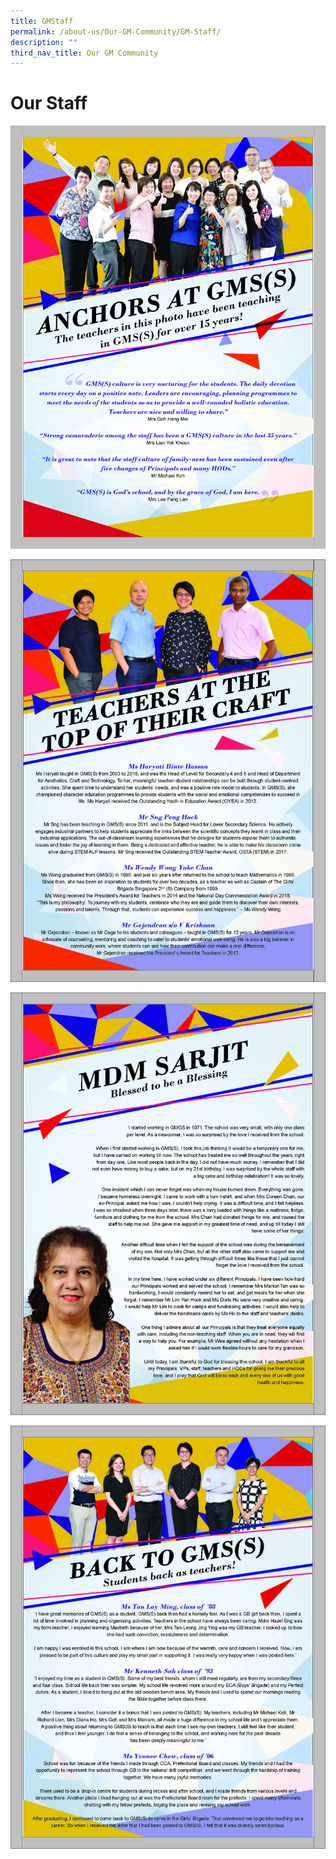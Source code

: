 ```yaml
---
title: GMStaff
permalink: /about-us/Our-GM-Community/GM-Staff/
description: ""
third_nav_title: Our GM Community
---
```


# **Our Staff**

![](/images/GMSS_A3-Posters_Our-Staff_ver2_Page_1-1.jpg)

![](/images/GMSS_A3-Posters_Our-Staff_ver2_Page_2.jpg)

![](/images/GMSS_A3-Posters_Our-Staff_ver2_Page_3.jpg)

![](/images/GMSS_A3-Posters_Our-Staff_ver2_Page_4.jpg)